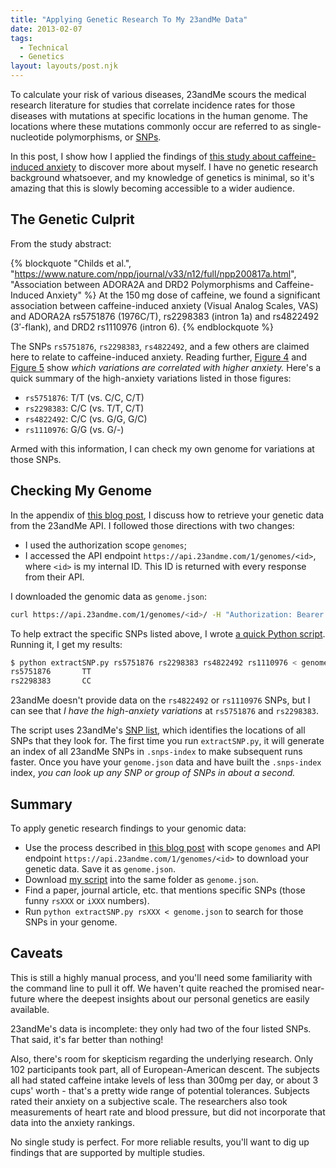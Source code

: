```yaml
---
title: "Applying Genetic Research To My 23andMe Data"
date: 2013-02-07
tags:
  - Technical
  - Genetics
layout: layouts/post.njk
---
```


To calculate your risk of various diseases, 23andMe scours the medical research literature for studies that correlate incidence rates for those diseases with mutations at specific locations in the human genome. The locations where these mutations commonly occur are referred to as single-nucleotide polymorphisms, or [SNPs](http://en.wikipedia.org/wiki/Single-nucleotide_polymorphism).

In this post, I show how I applied the findings of [this study about caffeine-induced anxiety](http://www.nature.com/npp/journal/v33/n12/full/npp200817a.html) to discover more about myself. I have no genetic research background whatsoever, and my knowledge of genetics is minimal, so it's amazing that this is slowly becoming accessible to a wider audience.

<!-- more -->

## The Genetic Culprit

From the study abstract:

{% blockquote "Childs et al.", "https://www.nature.com/npp/journal/v33/n12/full/npp200817a.html", "Association between ADORA2A and DRD2 Polymorphisms and Caffeine-Induced Anxiety" %}
At the 150 mg dose of caffeine, we found a significant association between caffeine-induced anxiety (Visual Analog Scales, VAS) and ADORA2A rs5751876 (1976C/T), rs2298383 (intron 1a) and rs4822492 (3′-flank), and DRD2 rs1110976 (intron 6).
{% endblockquote %}

The SNPs `rs5751876`, `rs2298383`, `rs4822492`, and a few others are claimed here to relate to caffeine-induced anxiety. Reading further, [Figure 4](http://www.nature.com/npp/journal/v33/n12/fig_tab/npp200817f4.html#figure-title) and [Figure 5](http://www.nature.com/npp/journal/v33/n12/fig_tab/npp200817t4.html#figure-title) show *which variations are correlated with higher anxiety.* Here's a quick summary of the high-anxiety variations listed in those figures:

- `rs5751876`: T/T (vs. C/C, C/T)
- `rs2298383`: C/C (vs. T/T, C/T)
- `rs4822492`: C/C (vs. G/G, G/C)
- `rs1110976`: G/G (vs. G/-)

Armed with this information, I can check my own genome for variations at those SNPs.

## Checking My Genome

In the appendix of [this blog post](/posts/2013-02-04-the-behavioral-economics-of-23andme-results/), I discuss how to retrieve your genetic data from the 23andMe API. I followed those directions with two changes:

- I used the authorization scope `genomes`;
- I accessed the API endpoint `https://api.23andme.com/1/genomes/<id>`, where `<id>` is my internal ID. This ID is returned with every response from their API.

I downloaded the genomic data as `genome.json`:

```bash
curl https://api.23andme.com/1/genomes/<id>/ -H "Authorization: Bearer <access_token>" > genome.json
```

To help extract the specific SNPs listed above, I wrote
[a quick Python script](https://github.com/candu/quantified-savagery-files/blob/master/Genetics/extractSNP.py).
Running it, I get my results:

```bash
$ python extractSNP.py rs5751876 rs2298383 rs4822492 rs1110976 < genome.json
rs5751876       TT
rs2298383       CC
```

23andMe doesn't provide data on the `rs4822492` or `rs1110976` SNPs, but I can see that *I have the high-anxiety variations* at `rs5751876` and `rs2298383`.

The script uses 23andMe's [SNP list](https://api.23andme.com/res/txt/snps.data), which identifies the locations of all SNPs that they look for. The first time you run `extractSNP.py`, it will generate an index of all 23andMe SNPs in `.snps-index` to make subsequent runs faster. Once you have your `genome.json` data and have built the `.snps-index` index, *you can look up any SNP or group of SNPs in about a second.*

## Summary

To apply genetic research findings to your genomic data:

- Use the process described in [this blog post](/posts/2013-02-04-the-behavioral-economics-of-23andme-results/) with scope `genomes` and API endpoint `https://api.23andme.com/1/genomes/<id>` to download your genetic data. Save it as `genome.json`.
- Download [my script](https://github.com/candu/quantified-savagery-files/blob/master/Genetics/extractSNP.py) into the same folder as `genome.json`.
- Find a paper, journal article, etc. that mentions specific SNPs (those funny `rsXXX` or `iXXX` numbers).
- Run `python extractSNP.py rsXXX < genome.json` to search for those SNPs in your genome.

## Caveats

This is still a highly manual process, and you'll need some familiarity with the command line to pull it off. We haven't quite reached the promised near-future where the deepest insights about our personal genetics are easily available.

23andMe's data is incomplete: they only had two of the four listed SNPs. That said, it's far better than nothing!

Also, there's room for skepticism regarding the underlying research. Only 102 participants took part, all of European-American descent. The subjects all had stated caffeine intake levels of less than 300mg per day, or about 3 cups' worth - that's a pretty wide range of potential tolerances. Subjects rated their anxiety on a subjective scale. The researchers also took measurements of heart rate and blood pressure, but did not incorporate that data into the anxiety rankings.

No single study is perfect. For more reliable results, you'll want to dig up findings that are supported by multiple studies.
